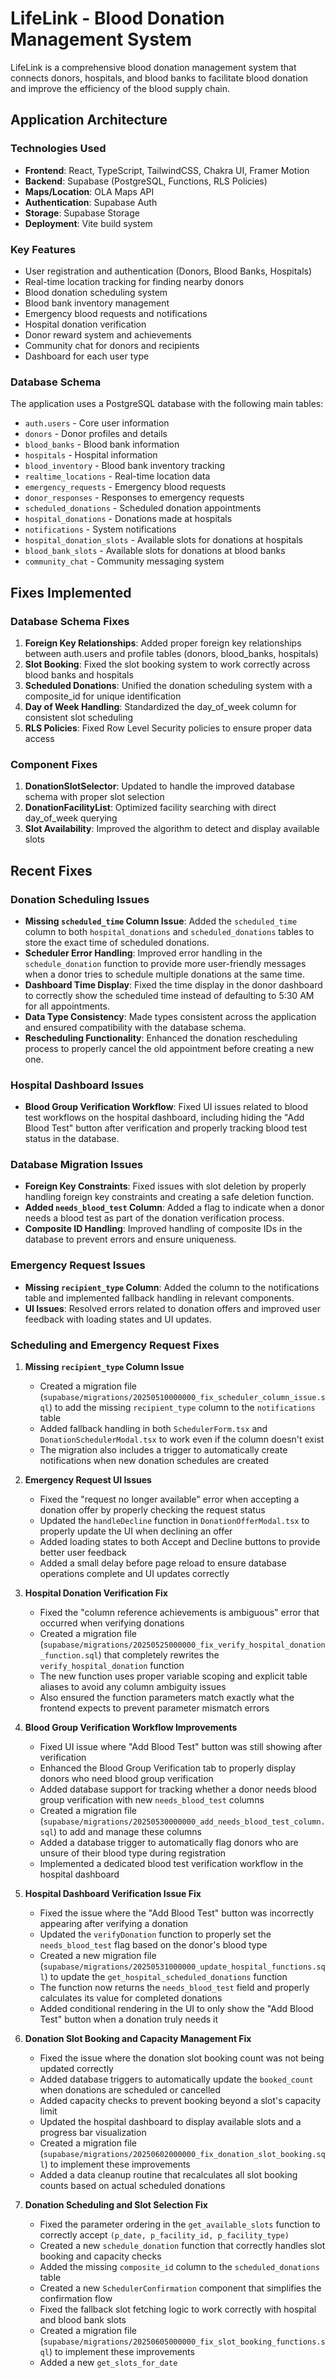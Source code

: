 # LifeLink - Blood Donation Management System

LifeLink is a comprehensive blood donation management system that connects donors, hospitals, and blood banks to facilitate blood donation and improve the efficiency of the blood supply chain.

## Application Architecture

### Technologies Used
- **Frontend**: React, TypeScript, TailwindCSS, Chakra UI, Framer Motion
- **Backend**: Supabase (PostgreSQL, Functions, RLS Policies)
- **Maps/Location**: OLA Maps API
- **Authentication**: Supabase Auth
- **Storage**: Supabase Storage
- **Deployment**: Vite build system

### Key Features
- User registration and authentication (Donors, Blood Banks, Hospitals)
- Real-time location tracking for finding nearby donors
- Blood donation scheduling system
- Blood bank inventory management
- Emergency blood requests and notifications
- Hospital donation verification
- Donor reward system and achievements
- Community chat for donors and recipients
- Dashboard for each user type

### Database Schema
The application uses a PostgreSQL database with the following main tables:
- `auth.users` - Core user information
- `donors` - Donor profiles and details
- `blood_banks` - Blood bank information
- `hospitals` - Hospital information
- `blood_inventory` - Blood bank inventory tracking
- `realtime_locations` - Real-time location data
- `emergency_requests` - Emergency blood requests
- `donor_responses` - Responses to emergency requests
- `scheduled_donations` - Scheduled donation appointments
- `hospital_donations` - Donations made at hospitals
- `notifications` - System notifications
- `hospital_donation_slots` - Available slots for donations at hospitals
- `blood_bank_slots` - Available slots for donations at blood banks
- `community_chat` - Community messaging system

## Fixes Implemented

### Database Schema Fixes
1. **Foreign Key Relationships**: Added proper foreign key relationships between auth.users and profile tables (donors, blood_banks, hospitals)
2. **Slot Booking**: Fixed the slot booking system to work correctly across blood banks and hospitals
3. **Scheduled Donations**: Unified the donation scheduling system with a composite_id for unique identification
4. **Day of Week Handling**: Standardized the day_of_week column for consistent slot scheduling
5. **RLS Policies**: Fixed Row Level Security policies to ensure proper data access

### Component Fixes
1. **DonationSlotSelector**: Updated to handle the improved database schema with proper slot selection
2. **DonationFacilityList**: Optimized facility searching with direct day_of_week querying
3. **Slot Availability**: Improved the algorithm to detect and display available slots

## Recent Fixes

### Donation Scheduling Issues
- **Missing `scheduled_time` Column Issue**: Added the `scheduled_time` column to both `hospital_donations` and `scheduled_donations` tables to store the exact time of scheduled donations.
- **Scheduler Error Handling**: Improved error handling in the `schedule_donation` function to provide more user-friendly messages when a donor tries to schedule multiple donations at the same time.
- **Dashboard Time Display**: Fixed the time display in the donor dashboard to correctly show the scheduled time instead of defaulting to 5:30 AM for all appointments.
- **Data Type Consistency**: Made types consistent across the application and ensured compatibility with the database schema.
- **Rescheduling Functionality**: Enhanced the donation rescheduling process to properly cancel the old appointment before creating a new one.

### Hospital Dashboard Issues
- **Blood Group Verification Workflow**: Fixed UI issues related to blood test workflows on the hospital dashboard, including hiding the "Add Blood Test" button after verification and properly tracking blood test status in the database.

### Database Migration Issues
- **Foreign Key Constraints**: Fixed issues with slot deletion by properly handling foreign key constraints and creating a safe deletion function.
- **Added `needs_blood_test` Column**: Added a flag to indicate when a donor needs a blood test as part of the donation verification process.
- **Composite ID Handling**: Improved handling of composite IDs in the database to prevent errors and ensure uniqueness.

### Emergency Request Issues
- **Missing `recipient_type` Column**: Added the column to the notifications table and implemented fallback handling in relevant components.
- **UI Issues**: Resolved errors related to donation offers and improved user feedback with loading states and UI updates.

### Scheduling and Emergency Request Fixes

1. **Missing `recipient_type` Column Issue**
   - Created a migration file (`supabase/migrations/20250510000000_fix_scheduler_column_issue.sql`) to add the missing `recipient_type` column to the `notifications` table
   - Added fallback handling in both `SchedulerForm.tsx` and `DonationSchedulerModal.tsx` to work even if the column doesn't exist
   - The migration also includes a trigger to automatically create notifications when new donation schedules are created

2. **Emergency Request UI Issues**
   - Fixed the "request no longer available" error when accepting a donation offer by properly checking the request status
   - Updated the `handleDecline` function in `DonationOfferModal.tsx` to properly update the UI when declining an offer
   - Added loading states to both Accept and Decline buttons to provide better user feedback
   - Added a small delay before page reload to ensure database operations complete and UI updates correctly

3. **Hospital Donation Verification Fix**
   - Fixed the "column reference achievements is ambiguous" error that occurred when verifying donations
   - Created a migration file (`supabase/migrations/20250525000000_fix_verify_hospital_donation_function.sql`) that completely rewrites the `verify_hospital_donation` function
   - The new function uses proper variable scoping and explicit table aliases to avoid any column ambiguity issues
   - Also ensured the function parameters match exactly what the frontend expects to prevent parameter mismatch errors

4. **Blood Group Verification Workflow Improvements**
   - Fixed UI issue where "Add Blood Test" button was still showing after verification
   - Enhanced the Blood Group Verification tab to properly display donors who need blood group verification
   - Added database support for tracking whether a donor needs blood group verification with new `needs_blood_test` columns
   - Created a migration file (`supabase/migrations/20250530000000_add_needs_blood_test_column.sql`) to add and manage these columns
   - Added a database trigger to automatically flag donors who are unsure of their blood type during registration
   - Implemented a dedicated blood test verification workflow in the hospital dashboard

5. **Hospital Dashboard Verification Issue Fix**
   - Fixed the issue where the "Add Blood Test" button was incorrectly appearing after verifying a donation
   - Updated the `verifyDonation` function to properly set the `needs_blood_test` flag based on the donor's blood type
   - Created a new migration file (`supabase/migrations/20250531000000_update_hospital_functions.sql`) to update the `get_hospital_scheduled_donations` function
   - The function now returns the `needs_blood_test` field and properly calculates its value for completed donations
   - Added conditional rendering in the UI to only show the "Add Blood Test" button when a donation truly needs it

6. **Donation Slot Booking and Capacity Management Fix**
   - Fixed the issue where the donation slot booking count was not being updated correctly
   - Added database triggers to automatically update the `booked_count` when donations are scheduled or cancelled
   - Added capacity checks to prevent booking beyond a slot's capacity limit
   - Updated the hospital dashboard to display available slots and a progress bar visualization
   - Created a migration file (`supabase/migrations/20250602000000_fix_donation_slot_booking.sql`) to implement these improvements
   - Added a data cleanup routine that recalculates all slot booking counts based on actual scheduled donations

7. **Donation Scheduling and Slot Selection Fix**
   - Fixed the parameter ordering in the `get_available_slots` function to correctly accept `(p_date, p_facility_id, p_facility_type)`
   - Created a new `schedule_donation` function that correctly handles slot booking and capacity checks
   - Added the missing `composite_id` column to the `scheduled_donations` table
   - Created a new `SchedulerConfirmation` component that simplifies the confirmation flow
   - Fixed the fallback slot fetching logic to work correctly with hospital and blood bank slots
   - Created a migration file (`supabase/migrations/20250605000000_fix_slot_booking_functions.sql`) to implement these improvements
   - Added a new `get_slots_for_date`